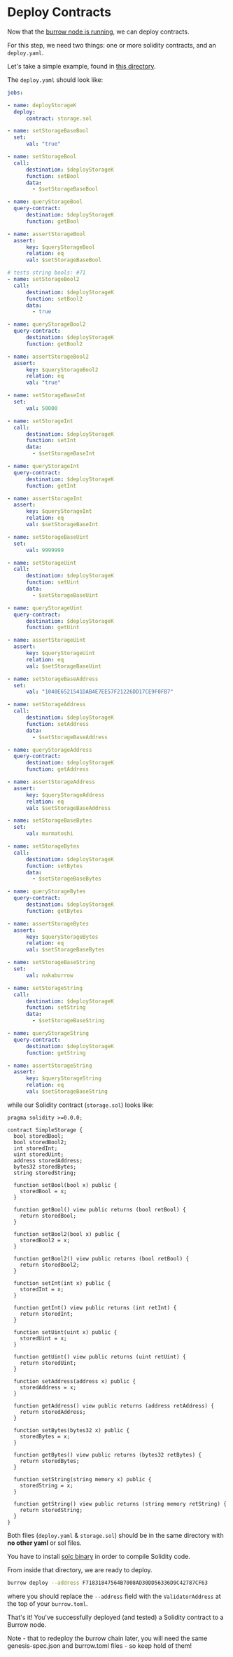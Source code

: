 # Deploy Contracts

Now that the [burrow node is running](single-full-node.md), we can deploy contracts.

For this step, we need two things: one or more solidity contracts, and an `deploy.yaml`.

Let's take a simple example, found in [this directory](../../tests/jobs_fixtures/app06-deploy_basic_contract_and_different_solc_types_packed_unpacked/).

The `deploy.yaml` should look like:

```yaml
jobs:

- name: deployStorageK
  deploy:
      contract: storage.sol

- name: setStorageBaseBool
  set:
      val: "true"

- name: setStorageBool
  call:
      destination: $deployStorageK
      function: setBool
      data:
        - $setStorageBaseBool

- name: queryStorageBool
  query-contract:
      destination: $deployStorageK
      function: getBool

- name: assertStorageBool
  assert:
      key: $queryStorageBool
      relation: eq
      val: $setStorageBaseBool

# tests string bools: #71
- name: setStorageBool2
  call:
      destination: $deployStorageK
      function: setBool2
      data:
        - true

- name: queryStorageBool2
  query-contract:
      destination: $deployStorageK
      function: getBool2

- name: assertStorageBool2
  assert:
      key: $queryStorageBool2
      relation: eq
      val: "true"

- name: setStorageBaseInt
  set:
      val: 50000

- name: setStorageInt
  call:
      destination: $deployStorageK
      function: setInt
      data:
        - $setStorageBaseInt

- name: queryStorageInt
  query-contract:
      destination: $deployStorageK
      function: getInt

- name: assertStorageInt
  assert:
      key: $queryStorageInt
      relation: eq
      val: $setStorageBaseInt

- name: setStorageBaseUint
  set:
      val: 9999999

- name: setStorageUint
  call:
      destination: $deployStorageK
      function: setUint
      data:
        - $setStorageBaseUint

- name: queryStorageUint
  query-contract:
      destination: $deployStorageK
      function: getUint

- name: assertStorageUint
  assert:
      key: $queryStorageUint
      relation: eq
      val: $setStorageBaseUint

- name: setStorageBaseAddress
  set:
      val: "1040E6521541DAB4E7EE57F21226DD17CE9F0FB7"

- name: setStorageAddress
  call:
      destination: $deployStorageK
      function: setAddress
      data:
        - $setStorageBaseAddress

- name: queryStorageAddress
  query-contract:
      destination: $deployStorageK
      function: getAddress

- name: assertStorageAddress
  assert:
      key: $queryStorageAddress
      relation: eq
      val: $setStorageBaseAddress

- name: setStorageBaseBytes
  set:
      val: marmatoshi

- name: setStorageBytes
  call:
      destination: $deployStorageK
      function: setBytes
      data:
        - $setStorageBaseBytes

- name: queryStorageBytes
  query-contract:
      destination: $deployStorageK
      function: getBytes

- name: assertStorageBytes
  assert:
      key: $queryStorageBytes
      relation: eq
      val: $setStorageBaseBytes

- name: setStorageBaseString
  set:
      val: nakaburrow

- name: setStorageString
  call:
      destination: $deployStorageK
      function: setString
      data:
        - $setStorageBaseString

- name: queryStorageString
  query-contract:
      destination: $deployStorageK
      function: getString

- name: assertStorageString
  assert:
      key: $queryStorageString
      relation: eq
      val: $setStorageBaseString

```

while our Solidity contract (`storage.sol`) looks like:

```solidity
pragma solidity >=0.0.0;

contract SimpleStorage {
  bool storedBool;
  bool storedBool2;
  int storedInt;
  uint storedUint;
  address storedAddress;
  bytes32 storedBytes;
  string storedString;

  function setBool(bool x) public {
    storedBool = x;
  }

  function getBool() view public returns (bool retBool) {
    return storedBool;
  }

  function setBool2(bool x) public {
    storedBool2 = x;
  }

  function getBool2() view public returns (bool retBool) {
    return storedBool2;
  }

  function setInt(int x) public {
    storedInt = x;
  }

  function getInt() view public returns (int retInt) {
    return storedInt;
  }

  function setUint(uint x) public {
    storedUint = x;
  }

  function getUint() view public returns (uint retUint) {
    return storedUint;
  }

  function setAddress(address x) public {
    storedAddress = x;
  }

  function getAddress() view public returns (address retAddress) {
    return storedAddress;
  }

  function setBytes(bytes32 x) public {
    storedBytes = x;
  }

  function getBytes() view public returns (bytes32 retBytes) {
    return storedBytes;
  }

  function setString(string memory x) public {
    storedString = x;
  }

  function getString() view public returns (string memory retString) {
    return storedString;
  }
}
```

Both files (`deploy.yaml` & `storage.sol`) should be in the same directory with **no other yaml** or sol files.

You have to install [solc binary](https://solidity.readthedocs.io/en/v0.4.21/installing-solidity.html) in order to compile Solidity code.

From inside that directory, we are ready to deploy.

```bash
burrow deploy --address F71831847564B7008AD30DD56336D9C42787CF63
```

where you should replace the `--address` field with the `ValidatorAddress` at the top of your `burrow.toml`.

That's it! You've successfully deployed (and tested) a Solidity contract to a Burrow node.

Note - that to redeploy the burrow chain later, you will need the same genesis-spec.json and burrow.toml files - so keep hold of them!
